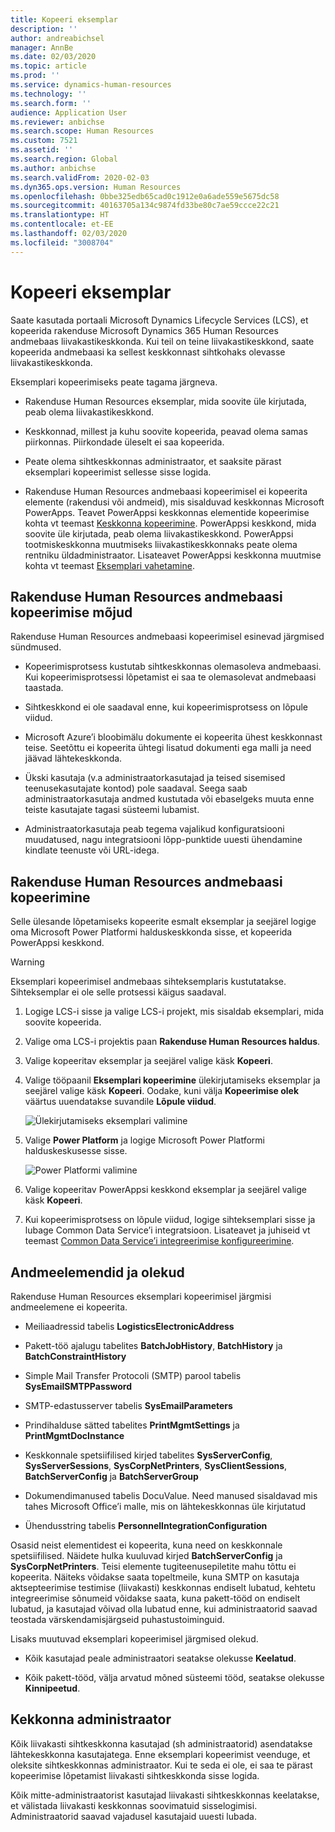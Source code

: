 ```yaml
---
title: Kopeeri eksemplar
description: ''
author: andreabichsel
manager: AnnBe
ms.date: 02/03/2020
ms.topic: article
ms.prod: ''
ms.service: dynamics-human-resources
ms.technology: ''
ms.search.form: ''
audience: Application User
ms.reviewer: anbichse
ms.search.scope: Human Resources
ms.custom: 7521
ms.assetid: ''
ms.search.region: Global
ms.author: anbichse
ms.search.validFrom: 2020-02-03
ms.dyn365.ops.version: Human Resources
ms.openlocfilehash: 0bbe325edb65cad0c1912e0a6ade559e5675dc58
ms.sourcegitcommit: 40163705a134c9874fd33be80c7ae59ccce22c21
ms.translationtype: HT
ms.contentlocale: et-EE
ms.lasthandoff: 02/03/2020
ms.locfileid: "3008704"
---
```

# <a name="copy-an-instance"></a>Kopeeri eksemplar

Saate kasutada portaali Microsoft Dynamics Lifecycle Services (LCS), et kopeerida rakenduse Microsoft Dynamics 365 Human Resources andmebaas liivakastikeskkonda. Kui teil on teine liivakastikeskkond, saate kopeerida andmebaasi ka sellest keskkonnast sihtkohaks olevasse liivakastikeskkonda.

Eksemplari kopeerimiseks peate tagama järgneva.

- Rakenduse Human Resources eksemplar, mida soovite üle kirjutada, peab olema liivakastikeskkond.

- Keskkonnad, millest ja kuhu soovite kopeerida, peavad olema samas piirkonnas. Piirkondade üleselt ei saa kopeerida.

- Peate olema sihtkeskkonnas administraator, et saaksite pärast eksemplari kopeerimist sellesse sisse logida.

- Rakenduse Human Resources andmebaasi kopeerimisel ei kopeerita elemente (rakendusi või andmeid), mis sisalduvad keskkonnas Microsoft PowerApps. Teavet PowerAppsi keskkonnas elementide kopeerimise kohta vt teemast [Keskkonna kopeerimine](https://docs.microsoft.com/power-platform/admin/copy-environment). PowerAppsi keskkond, mida soovite üle kirjutada, peab olema liivakastikeskkond. PowerAppsi tootmiskeskkonna muutmiseks liivakastikeskkonnaks peate olema rentniku üldadministraator. Lisateavet PowerAppsi keskkonna muutmise kohta vt teemast [Eksemplari vahetamine](https://docs.microsoft.com/dynamics365/admin/switch-instance).

## <a name="effects-of-copying-a-human-resources-database"></a>Rakenduse Human Resources andmebaasi kopeerimise mõjud

Rakenduse Human Resources andmebaasi kopeerimisel esinevad järgmised sündmused.

- Kopeerimisprotsess kustutab sihtkeskkonnas olemasoleva andmebaasi. Kui kopeerimisprotsessi lõpetamist ei saa te olemasolevat andmebaasi taastada.

- Sihtkeskkond ei ole saadaval enne, kui kopeerimisprotsess on lõpule viidud.

- Microsoft Azure’i bloobimälu dokumente ei kopeerita ühest keskkonnast teise. Seetõttu ei kopeerita ühtegi lisatud dokumenti ega malli ja need jäävad lähtekeskkonda.

- Ükski kasutaja (v.a administraatorkasutajad ja teised sisemised teenusekasutajate kontod) pole saadaval. Seega saab administraatorkasutaja andmed kustutada või ebaselgeks muuta enne teiste kasutajate tagasi süsteemi lubamist.

- Administraatorkasutaja peab tegema vajalikud konfiguratsiooni muudatused, nagu integratsiooni lõpp-punktide uuesti ühendamine kindlate teenuste või URL-idega.

## <a name="copy-the-human-resources-database"></a>Rakenduse Human Resources andmebaasi kopeerimine

Selle ülesande lõpetamiseks kopeerite esmalt eksemplar ja seejärel logige oma Microsoft Power Platformi halduskeskkonda sisse, et kopeerida PowerAppsi keskkond.

> [!WARNING]
> Eksemplari kopeerimisel andmebaas sihteksemplaris kustutatakse. Sihteksemplar ei ole selle protsessi käigus saadaval.

1. Logige LCS-i sisse ja valige LCS-i projekt, mis sisaldab eksemplari, mida soovite kopeerida.

2. Valige oma LCS-i projektis paan **Rakenduse Human Resources haldus**.

3. Valige kopeeritav eksemplar ja seejärel valige käsk **Kopeeri**.

4. Valige tööpaanil **Eksemplari kopeerimine** ülekirjutamiseks eksemplar ja seejärel valige käsk **Kopeeri**. Oodake, kuni välja **Kopeerimise olek** väärtus uuendatakse suvandile **Lõpule viidud**.

   ![[Ülekirjutamiseks eksemplari valimine](./media/copy-instance-select-target-instance.png)](./media/copy-instance-select-target-instance.png)

5. Valige **Power Platform** ja logige Microsoft Power Platformi halduskeskusesse sisse.

   ![[Power Platformi valimine](./media/copy-instance-select-power-platform.png)](./media/copy-instance-select-power-platform.png)

6. Valige kopeeritav PowerAppsi keskkond eksemplar ja seejärel valige käsk **Kopeeri**.

7. Kui kopeerimisprotsess on lõpule viidud, logige sihteksemplari sisse ja lubage Common Data Service’i integratsioon. Lisateavet ja juhiseid vt teemast [Common Data Service’i integreerimise konfigureerimine](https://docs.microsoft.com/dynamics365/talent/hr-common-data-service-integration).

## <a name="data-elements-and-statuses"></a>Andmeelemendid ja olekud

Rakenduse Human Resources eksemplari kopeerimisel järgmisi andmeelemene ei kopeerita.

- Meiliaadressid tabelis **LogisticsElectronicAddress**

- Pakett-töö ajalugu tabelites **BatchJobHistory**, **BatchHistory** ja **BatchConstraintHistory**

- Simple Mail Transfer Protocoli (SMTP) parool tabelis **SysEmailSMTPPassword**

- SMTP-edastusserver tabelis **SysEmailParameters**

- Prindihalduse sätted tabelites **PrintMgmtSettings** ja **PrintMgmtDocInstance**

- Keskkonnale spetsiifilised kirjed tabelites **SysServerConfig**, **SysServerSessions**, **SysCorpNetPrinters**, **SysClientSessions**, **BatchServerConfig** ja **BatchServerGroup**

- Dokumendimanused tabelis DocuValue. Need manused sisaldavad mis tahes Microsoft Office’i malle, mis on lähtekeskkonnas üle kirjutatud

- Ühendusstring tabelis **PersonnelIntegrationConfiguration**

Osasid neist elementidest ei kopeerita, kuna need on keskkonnale spetsiifilised. Näidete hulka kuuluvad kirjed **BatchServerConfig** ja **SysCorpNetPrinters**. Teisi elemente tugiteenusepiletite mahu tõttu ei kopeerita. Näiteks võidakse saata topeltmeile, kuna SMTP on kasutaja aktsepteerimise testimise (liivakasti) keskkonnas endiselt lubatud, kehtetu integreerimise sõnumeid võidakse saata, kuna pakett-tööd on endiselt lubatud, ja kasutajad võivad olla lubatud enne, kui administraatorid saavad teostada värskendamisjärgseid puhastustoiminguid.

Lisaks muutuvad eksemplari kopeerimisel järgmised olekud.

- Kõik kasutajad peale administraatori seatakse olekusse **Keelatud**.

- Kõik pakett-tööd, välja arvatud mõned süsteemi tööd, seatakse olekusse **Kinnipeetud**.

## <a name="environment-admin"></a>Kekkonna administraator

Kõik liivakasti sihtkeskkonna kasutajad (sh administraatorid) asendatakse lähtekeskkonna kasutajatega. Enne eksemplari kopeerimist veenduge, et oleksite sihtkeskkonnas administraator. Kui te seda ei ole, ei saa te pärast kopeerimise lõpetamist liivakasti sihtkeskkonda sisse logida.

Kõik mitte-administraatorist kasutajad liivakasti sihtkeskkonnas keelatakse, et välistada liivakasti keskkonnas soovimatuid sisselogimisi. Administraatorid saavad vajadusel kasutajaid uuesti lubada.
